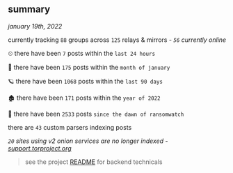 
## summary
_january 19th, 2022_

currently tracking `88` groups across `125` relays & mirrors - _`56` currently online_

⏲ there have been `7` posts within the `last 24 hours`

🦈 there have been `175` posts within the `month of january`

🪐 there have been `1068` posts within the `last 90 days`

🏚 there have been `171` posts within the `year of 2022`

🦕 there have been `2533` posts `since the dawn of ransomwatch`

there are `43` custom parsers indexing posts

_`20` sites using v2 onion services are no longer indexed - [support.torproject.org](https://support.torproject.org/onionservices/v2-deprecation/)_

> see the project [README](https://github.com/thetanz/ransomwatch#ransomwatch--) for backend technicals

